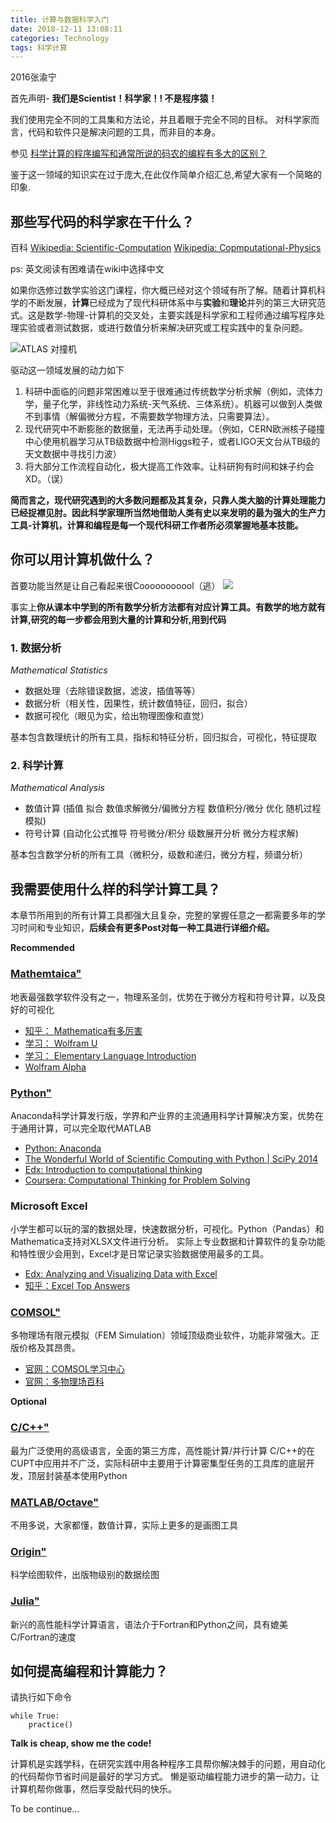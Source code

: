 ```yaml
---
title: 计算与数据科学入门
date: 2018-12-11 13:08:11
categories: Technology
tags: 科学计算
---
```


2016张渝宁


首先声明-
**我们是Scientist！科学家！! 不是程序猿！**

我们使用完全不同的工具集和方法论，并且着眼于完全不同的目标。
对科学家而言，代码和软件只是解决问题的工具，而非目的本身。

参见
[科学计算的程序编写和通常所说的码农的编程有多大的区别？](https://www.zhihu.com/question/33515914/answer/57060509)



鉴于这一领域的知识实在过于庞大,在此仅作简单介绍汇总,希望大家有一个简略的印象.

## 那些写代码的科学家在干什么？

百科
[Wikipedia: Scientific-Computation](https://en.wikipedia.org/wiki/Computational_science)
[Wikipedia: Copmputational-Physics](https://en.wikipedia.org/wiki/Computational_physics)

ps: 英文阅读有困难请在wiki中选择中文

如果你选修过数学实验这门课程，你大概已经对这个领域有所了解。随着计算机科学的不断发展，**计算**已经成为了现代科研体系中与**实验**和**理论**并列的第三大研究范式。这是数学-物理-计算机的交叉处，主要实践是科学家和工程师通过编写程序处理实验或者测试数据，或进行数值分析来解决研究或工程实践中的复杂问题。


![ATLAS 对撞机](/asset/images/atlas-collider.jpg)

驱动这一领域发展的动力如下
1. 科研中面临的问题非常困难以至于很难通过传统数学分析求解（例如，流体力学，量子化学，非线性动力系统-天气系统、三体系统）。机器可以做到人类做不到事情（解偏微分方程，不需要数学物理方法，只需要算法）。
2. 现代研究中不断膨胀的数据量，无法再手动处理。（例如，CERN欧洲核子碰撞中心使用机器学习从TB级数据中检测Higgs粒子，或者LIGO天文台从TB级的天文数据中寻找引力波）
3. 将大部分工作流程自动化，极大提高工作效率。让科研狗有时间和妹子约会 XD。（误）

**简而言之，现代研究遇到的大多数问题都及其复杂，只靠人类大脑的计算处理能力已经捉襟见肘。因此科学家理所当然地借助人类有史以来发明的最为强大的生产力工具-计算机，计算和编程是每一个现代科研工作者所必须掌握地基本技能。**


## 你可以用计算机做什么？

首要功能当然是让自己看起来很Cooooooooool（逃）
![](/asset/images/code-monkey.png)

事实上**你从课本中学到的所有数学分析方法都有对应计算工具。有数学的地方就有计算,研究的每一步都会用到大量的计算和分析,用到代码**

### 1. 数据分析 

*Mathematical Statistics*

- 数据处理（去除错误数据，滤波，插值等等）
- 数据分析（相关性，因果性，统计数值特征，回归，拟合）
- 数据可视化（眼见为实，给出物理图像和直觉）

基本包含数理统计的所有工具，指标和特征分析，回归拟合，可视化，特征提取

### 2. 科学计算

*Mathematical Analysis*

- 数值计算 (插值 拟合 数值求解微分/偏微分方程 数值积分/微分 优化 随机过程模拟)
- 符号计算 (自动化公式推导 符号微分/积分 级数展开分析 微分方程求解)

基本包含数学分析的所有工具（微积分，级数和递归，微分方程，频谱分析）

## 我需要使用什么样的科学计算工具？

本章节所用到的所有计算工具都强大且复杂，完整的掌握任意之一都需要多年的学习时间和专业知识，**后续会有更多Post对每一种工具进行详细介绍。**

**Recommended**
### [Mathemtaica"](http://www.wolfram.com/mathematica/)
地表最强数学软件没有之一，物理系圣剑，优势在于微分方程和符号计算，以及良好的可视化
- [知乎： Mathematica有多厉害](https://www.zhihu.com/question/27834147/answer/38337425)
- [学习： Wolfram U](http://www.wolfram.com/wolfram-u/)
- [学习： Elementary Language Introduction](http://www.wolfram.com/language/elementary-introduction/2nd-ed/?source=nav)
- [Wolfram Alpha](http://m.wolframalpha.com/)

### [Python"](https://www.python.org/) 
Anaconda科学计算发行版，学界和产业界的主流通用科学计算解决方案，优势在于通用计算，可以完全取代MATLAB

- [Python: Anaconda](https://www.anaconda.com/)
- [The Wonderful World of Scientific Computing with Python | SciPy 2014](https://www.youtube.com/watch?v=A9tv7WBIwyM)
- [Edx: Introduction to computational thinking](https://www.edx.org/course/introduction-computational-thinking-data-mitx-6-00-2x-7)
- [Coursera: Computational Thinking for Problem Solving](https://www.coursera.org/learn/computational-thinking-problem-solving)

### Microsoft Excel
小学生都可以玩的溜的数据处理，快速数据分析，可视化。Python（Pandas）和Mathematica支持对XLSX文件进行分析。
实际上专业数据和计算软件的复杂功能和特性很少会用到，Excel才是日常记录实验数据使用最多的工具。

- [Edx: Analyzing and Visualizing Data with Excel](https://courses.edx.org/courses/course-v1:Microsoft+DAT206x+1T2018/course/)
- [知乎：Excel Top Answers](https://www.zhihu.com/topic/19567930/top-answers)

### [COMSOL"](https://www.comsol.com/comsol-multiphysics)
多物理场有限元模拟（FEM Simulation）领域顶级商业软件，功能非常强大。正版价格及其昂贵。

- [官网：COMSOL学习中心](https://cn.comsol.com/learning-center)
- [官网：多物理场百科](https://cn.comsol.com/multiphysics)

**Optional**
### [C/C++"](http://www.mingw.org/) 
最为广泛使用的高级语言，全面的第三方库，高性能计算/并行计算
C/C++的在CUPT中应用并不广泛，实际科研中主要用于计算密集型任务的工具库的底层开发，顶层封装基本使用Python

### [MATLAB/Octave"](https://www.gnu.org/software/octave/)
不用多说，大家都懂，数值计算，实际上更多的是画图工具

### [Origin"](https://www.originlab.com/)
科学绘图软件，出版物级别的数据绘图

### [Julia"](https://julialang.org/)
新兴的高性能科学计算语言，语法介于Fortran和Python之间，具有媲美C/Fortran的速度


## 如何提高编程和计算能力？

请执行如下命令
```
while True:
    practice()
```
**Talk is cheap, show me the code!**

计算机是实践学科，在研究实践中用各种程序工具帮你解决棘手的问题，用自动化的代码帮你节省时间是最好的学习方式。
懒是驱动编程能力进步的第一动力，让计算机帮你做事，然后享受敲代码的快乐。

To be continue...





